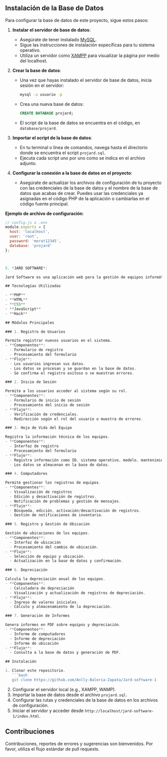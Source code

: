 ## Instalación de la Base de Datos

Para configurar la base de datos de este proyecto, sigue estos pasos:

1. **Instalar el servidor de base de datos**:
   - Asegúrate de tener instalado [MySQL](https://dev.mysql.com/downloads/mysql/).
   - Sigue las instrucciones de instalación específicas para tu sistema operativo.
   - Utiliza un servidor como [XAMPP](https://www.apachefriends.org/index.html) para visualizar la página por medio del localhost.

2. **Crear la base de datos**:
   - Una vez que hayas instalado el servidor de base de datos, inicia sesión en el servidor:
     ```sh
     mysql -u usuario -p
     ```
   - Crea una nueva base de datos:
     ```sql
     CREATE DATABASE projard;
     ```
   - El script de la base de datos se encuentra en el código, en `database/projard`.

3. **Importar el script de la base de datos**:
   - En tu terminal o línea de comandos, navega hasta el directorio donde se encuentra el script `projard.sql`.
   - Ejecuta cada script uno por uno como se indica en el archivo adjunto.

4. **Configurar la conexión a la base de datos en el proyecto**:
   - Asegúrate de actualizar los archivos de configuración de tu proyecto con las credenciales de la base de datos y el nombre de la base de datos que acabas de crear. Puedes usar las credenciales ya asignadas en el código PHP de la aplicación o cambiarlas en el código fuente principal.

**Ejemplo de archivo de configuración**:

```js
// config.js o .env
module.exports = {
  host: 'localhost',
  user: 'root',
  password: 'morat12345',
  database: 'projard'
};



5. *JARD SOFTWARE*:

Jard Software es una aplicación web para la gestión de equipos informáticos dentro de una organización, permitiendo el registro, control de ubicación, depreciación y generación de informes en formato PDF.

## Tecnologías Utilizadas

- **PHP**
- **HTML**
- **CSS**
- **JavaScript**
- **Hack**

## Módulos Principales

### 1. Registro de Usuarios

Permite registrar nuevos usuarios en el sistema.
- **Componentes**:
  - Formulario de registro 
  - Procesamiento del formulario 
- **Flujo**:
  - Los usuarios ingresan sus datos.
  - Los datos se procesan y se guardan en la base de datos.
  - Se confirma el registro exitoso o se muestran errores.

### 2. Inicio de Sesión

Permite a los usuarios acceder al sistema según su rol.
- **Componentes**:
  - Formulario de inicio de sesión 
  - Procesamiento del inicio de sesión 
- **Flujo**:
  - Verificación de credenciales.
  - Redirección según el rol del usuario o muestra de errores.

### 3. Hoja de Vida del Equipo

Registra la información técnica de los equipos.
- **Componentes**:
  - Interfaz de registro 
  - Procesamiento del formulario 
- **Flujo**:
  - Registra información como ID, sistema operativo, modelo, mantenimiento y más.
  - Los datos se almacenan en la base de datos.

### 4. Computadores

Permite gestionar los registros de equipos.
- **Componentes**:
  - Visualización de registros 
  - Edición y desactivación de registros.
  - Notificación de problemas y gestión de mensajes.
- **Flujo**:
  - Búsqueda, edición, activación/desactivación de registros.
  - Gestión de notificaciones de inventario.

### 5. Registro y Gestión de Ubicación

Gestión de ubicaciones de los equipos.
- **Componentes**:
  - Interfaz de ubicación 
  - Procesamiento del cambio de ubicación.
- **Flujo**:
  - Selección de equipo y ubicación.
  - Actualización en la base de datos y confirmación.

### 6. Depreciación

Calcula la depreciación anual de los equipos.
- **Componentes**:
  - Calculadora de depreciación
  - Visualización y actualización de registros de depreciación.
- **Flujo**:
  - Ingreso de valores iniciales.
  - Cálculo y almacenamiento de la depreciación.

### 7. Generación de Informes

Genera informes en PDF sobre equipos y depreciación.
- **Componentes**:
  - Informe de computadores 
  - Informe de depreciación 
  - Informe de ubicación 
- **Flujo**:
  - Consulta a la base de datos y generación de PDF.

## Instalación

1. Clonar este repositorio.
   ```bash
   git clone https://github.com/Anlly-Baleria-Zapata/Jard-software-1
   ```
2. Configurar el servidor local (e.g., XAMPP, WAMP).
3. Importar la base de datos desde el archivo `projard.sql`.
4. Configurar las rutas y credenciales de la base de datos en los archivos de configuración.
5. Iniciar el servidor y acceder desde `http://localhost/jard-software-1/index.html`.

## Contribuciones

Contribuciones, reportes de errores y sugerencias son bienvenidos. Por favor, utiliza el flujo estándar de pull requests.
